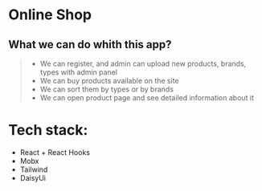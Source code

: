 # Online Shop


## What we can do whith this app?

> * We can register, and admin can upload new products, brands, types with admin panel
> * We can buy products available on the site
> * We can sort them by types or by brands
> * We can open product page and see detailed information about it

# Tech stack:
  * React + React Hooks
  * Mobx
  * Tailwind
  * DaisyUi
  
